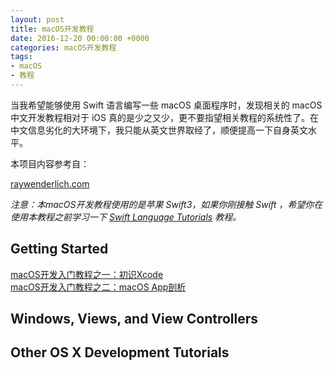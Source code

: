 ```yaml
---
layout: post
title: macOS开发教程
date: 2016-12-20 00:00:00 +0000
categories: macOS开发教程
tags:
- macOS
- 教程
---
```

当我希望能够使用 Swift 语言编写一些 macOS 桌面程序时，发现相关的 macOS 中文开发教程相对于 iOS 真的是少之又少，更不要指望相关教程的系统性了。在中文信息劣化的大环境下，我只能从英文世界取经了，顺便提高一下自身英文水平。

本项目内容参考自：

[raywenderlich.com](https://www.raywenderlich.com/category/swift)

*注意：本macOS开发教程使用的是苹果 Swift3，如果你刚接触 Swift ，希望你在使用本教程之前学习一下 [Swift Language Tutorials](http://www.raywenderlich.com/swift-language-tutorials) 教程。*

## Getting Started
[macOS开发入门教程之一：初识Xcode](./2016-12-21-Intro-to-Xcode.md)  
[macOS开发入门教程之二：macOS App剖析](./2016-12-21-macOS-App-Anatomy.md)

## Windows, Views, and View Controllers

## Other OS X Development Tutorials
